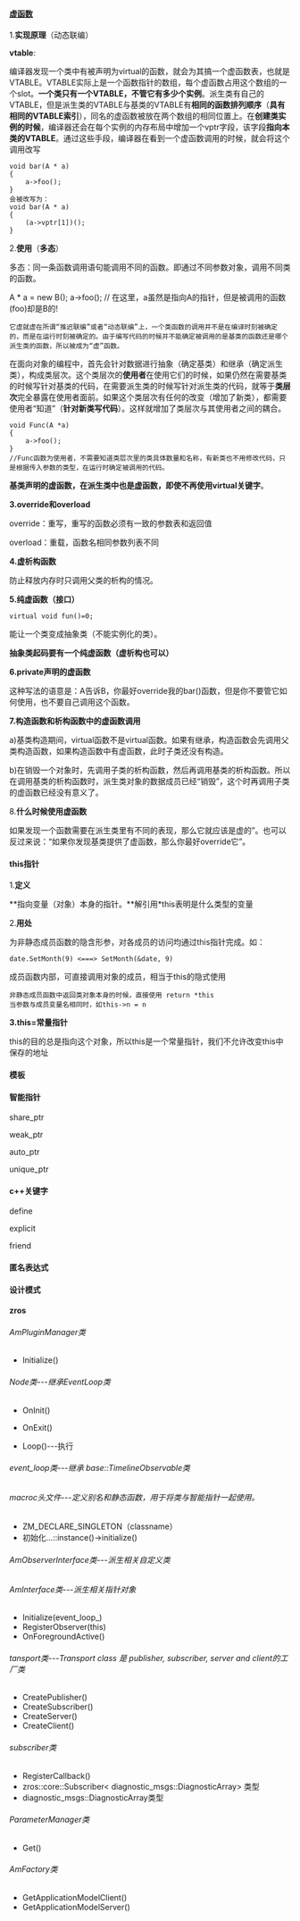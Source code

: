 #### [虚函数](https://blog.csdn.net/ithomer/article/details/6031329)

1.**实现原理**（动态联编）

**vtable**:

编译器发现一个类中有被声明为virtual的函数，就会为其搞一个虚函数表，也就是VTABLE。VTABLE实际上是一个函数指针的数组，每个虚函数占用这个数组的一个slot。**一个类只有一个VTABLE，不管它有多少个实例**。派生类有自己的VTABLE，但是派生类的VTABLE与基类的VTABLE有**相同的函数排列顺序**（**具有相同的VTABLE索引**），同名的虚函数被放在两个数组的相同位置上。在**创建类实例的时候**，编译器还会在每个实例的内存布局中增加一个vptr字段，该字段**指向本类的VTABLE**。通过这些手段，编译器在看到一个虚函数调用的时候，就会将这个调用改写

```
void bar(A * a)
{
    a->foo();
}
会被改写为：
void bar(A * a)
{
    (a->vptr[1])();
}
```

2.**使用**（**多态**）

多态：同一条函数调用语句能调用不同的函数。即通过不同参数对象，调用不同类的函数。

A * a = new B();
a->foo();       // 在这里，a虽然是指向A的指针，但是被调用的函数(foo)却是B的!

    它虚就虚在所谓“推迟联编”或者“动态联编”上，一个类函数的调用并不是在编译时刻被确定的，而是在运行时刻被确定的。由于编写代码的时候并不能确定被调用的是基类的函数还是哪个派生类的函数，所以被成为“虚”函数。
在面向对象的编程中，首先会针对数据进行抽象（确定基类）和继承（确定派生类），构成类层次。这个类层次的**使用者**在使用它们的时候，如果仍然在需要基类的时候写针对基类的代码，在需要派生类的时候写针对派生类的代码，就等于**类层次**完全暴露在使用者面前。如果这个类层次有任何的改变（增加了新类），都需要使用者“知道”（**针对新类写代码**）。这样就增加了类层次与其使用者之间的耦合。

```
void Func(A *a)
{
	a->foo();
}
//Func函数为使用者，不需要知道类层次里的类具体数量和名称，有新类也不用修改代码，只是根据传入参数的类型，在运行时确定被调用的代码。
```

**基类声明的虚函数，在派生类中也是虚函数，即使不再使用virtual关键字**。

**3.override和overload**

override：重写，重写的函数必须有一致的参数表和返回值

overload：重载，函数名相同参数列表不同

**4.虚析构函数**

防止释放内存时只调用父类的析构的情况。

**5.纯虚函数（接口）**

```
virtual void fun()=0;
```

能让一个类变成抽象类（不能实例化的类）。

**抽象类起码要有一个纯虚函数（虚析构也可以）**

**6.private声明的虚函数** 

这种写法的语意是：A告诉B，你最好override我的bar()函数，但是你不要管它如何使用，也不要自己调用这个函数。

**7.构造函数和析构函数中的虚函数调用** 

a)基类构造期间，virtual函数不是virtual函数。如果有继承，构造函数会先调用父类构造函数，如果构造函数中有虚函数，此时子类还没有构造。

b)在销毁一个对象时，先调用子类的析构函数，然后再调用基类的析构函数。所以在调用基类的析构函数时，派生类对象的数据成员已经“销毁”，这个时再调用子类的虚函数已经没有意义了。

8.**什么时候使用虚函数**

如果发现一个函数需要在派生类里有不同的表现，那么它就应该是虚的”。也可以反过来说：“如果你发现基类提供了虚函数，那么你最好override它”。

#### this指针

1.**定义**

**指向变量（对象）本身的指针。**解引用*this表明是什么类型的变量

2.**用处**

为非静态成员函数的隐含形参，对各成员的访问均通过this指针完成。如：

```
date.SetMonth(9) <===> SetMonth(&date, 9)
```

成员函数内部，可直接调用对象的成员，相当于this的隐式使用

```
非静态成员函数中返回类对象本身的时候，直接使用 return *this
当参数与成员变量名相同时，如this->n = n 
```

**3.this=常量指针**

this的目的总是指向这个对象，所以this是一个常量指针，我们不允许改变this中保存的地址

#### 模板

#### 智能指针

share_ptr

weak_ptr

auto_ptr

unique_ptr

#### c++关键字

define

explicit

friend

#### 匿名表达式



#### 设计模式





#### zros

###### AmPluginManager类

- Initialize()

###### Node类---继承EventLoop类

- OnInit()
- OnExit()

- Loop()---执行

###### event_loop类---继承 base::TimelineObservable类

###### macroc头文件---定义别名和静态函数，用于将类与智能指针一起使用。

-  ZM_DECLARE_SINGLETON（classname）
- 初始化...::instance()->initialize()



###### AmObserverInterface类---派生相关自定义类

###### AmInterface类---派生相关指针对象

- Initialize(event_loop_)
- RegisterObserver(this)
- OnForegroundActive()



###### tansport类---Transport class 是 publisher, subscriber, server and client的工厂类

-  CreatePublisher()
- CreateSubscriber()
- CreateServer()
- CreateClient()

###### subscriber类

- RegisterCallback()
- zros::core::Subscriber< diagnostic_msgs::DiagnosticArray> 类型
- diagnostic_msgs::DiagnosticArray类型

###### ParameterManager类

- Get()

######  AmFactory类

- GetApplicationModelClient()
- GetApplicationModelServer()